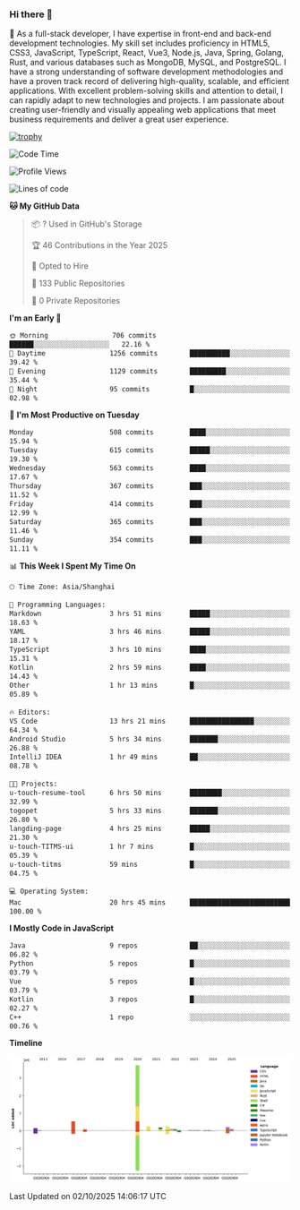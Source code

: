 ### Hi there 👋

🌱 As a full-stack developer, I have expertise in front-end and back-end development technologies. My skill set includes proficiency in HTML5, CSS3, JavaScript, TypeScript, React, Vue3, Node.js, Java, Spring, Golang, Rust, and various databases such as MongoDB, MySQL, and PostgreSQL. I have a strong understanding of software development methodologies and have a proven track record of delivering high-quality, scalable, and efficient applications. With excellent problem-solving skills and attention to detail, I can rapidly adapt to new technologies and projects. I am passionate about creating user-friendly and visually appealing web applications that meet business requirements and deliver a great user experience.

[![trophy](https://github-profile-trophy.vercel.app/?username=elton&rank=SECRET,SSS,SS,S,AAA,AA,A&theme=onedark&no-frame=true&margin-w=10)](https://github.com/ryo-ma/github-profile-trophy)

<!--START_SECTION:waka-->
![Code Time](http://img.shields.io/badge/Code%20Time-1%2C941%20hrs%2041%20mins-blue)

![Profile Views](http://img.shields.io/badge/Profile%20Views-0-blue)

![Lines of code](https://img.shields.io/badge/From%20Hello%20World%20I%27ve%20Written-5.9%20million%20lines%20of%20code-blue)

**🐱 My GitHub Data** 

> 📦 ? Used in GitHub's Storage 
 > 
> 🏆 46 Contributions in the Year 2025
 > 
> 💼 Opted to Hire
 > 
> 📜 133 Public Repositories 
 > 
> 🔑 0 Private Repositories 
 > 
**I'm an Early 🐤** 

```text
🌞 Morning                706 commits         ██████░░░░░░░░░░░░░░░░░░░   22.16 % 
🌆 Daytime                1256 commits        ██████████░░░░░░░░░░░░░░░   39.42 % 
🌃 Evening                1129 commits        █████████░░░░░░░░░░░░░░░░   35.44 % 
🌙 Night                  95 commits          █░░░░░░░░░░░░░░░░░░░░░░░░   02.98 % 
```
📅 **I'm Most Productive on Tuesday** 

```text
Monday                   508 commits         ████░░░░░░░░░░░░░░░░░░░░░   15.94 % 
Tuesday                  615 commits         █████░░░░░░░░░░░░░░░░░░░░   19.30 % 
Wednesday                563 commits         ████░░░░░░░░░░░░░░░░░░░░░   17.67 % 
Thursday                 367 commits         ███░░░░░░░░░░░░░░░░░░░░░░   11.52 % 
Friday                   414 commits         ███░░░░░░░░░░░░░░░░░░░░░░   12.99 % 
Saturday                 365 commits         ███░░░░░░░░░░░░░░░░░░░░░░   11.46 % 
Sunday                   354 commits         ███░░░░░░░░░░░░░░░░░░░░░░   11.11 % 
```


📊 **This Week I Spent My Time On** 

```text
🕑︎ Time Zone: Asia/Shanghai

💬 Programming Languages: 
Markdown                 3 hrs 51 mins       █████░░░░░░░░░░░░░░░░░░░░   18.63 % 
YAML                     3 hrs 46 mins       █████░░░░░░░░░░░░░░░░░░░░   18.17 % 
TypeScript               3 hrs 10 mins       ████░░░░░░░░░░░░░░░░░░░░░   15.31 % 
Kotlin                   2 hrs 59 mins       ████░░░░░░░░░░░░░░░░░░░░░   14.43 % 
Other                    1 hr 13 mins        █░░░░░░░░░░░░░░░░░░░░░░░░   05.89 % 

🔥 Editors: 
VS Code                  13 hrs 21 mins      ████████████████░░░░░░░░░   64.34 % 
Android Studio           5 hrs 34 mins       ███████░░░░░░░░░░░░░░░░░░   26.88 % 
IntelliJ IDEA            1 hr 49 mins        ██░░░░░░░░░░░░░░░░░░░░░░░   08.78 % 

🐱‍💻 Projects: 
u-touch-resume-tool      6 hrs 50 mins       ████████░░░░░░░░░░░░░░░░░   32.99 % 
togopet                  5 hrs 33 mins       ███████░░░░░░░░░░░░░░░░░░   26.80 % 
langding-page            4 hrs 25 mins       █████░░░░░░░░░░░░░░░░░░░░   21.30 % 
u-touch-TITMS-ui         1 hr 7 mins         █░░░░░░░░░░░░░░░░░░░░░░░░   05.39 % 
u-touch-titms            59 mins             █░░░░░░░░░░░░░░░░░░░░░░░░   04.75 % 

💻 Operating System: 
Mac                      20 hrs 45 mins      █████████████████████████   100.00 % 
```

**I Mostly Code in JavaScript** 

```text
Java                     9 repos             ██░░░░░░░░░░░░░░░░░░░░░░░   06.82 % 
Python                   5 repos             █░░░░░░░░░░░░░░░░░░░░░░░░   03.79 % 
Vue                      5 repos             █░░░░░░░░░░░░░░░░░░░░░░░░   03.79 % 
Kotlin                   3 repos             █░░░░░░░░░░░░░░░░░░░░░░░░   02.27 % 
C++                      1 repo              ░░░░░░░░░░░░░░░░░░░░░░░░░   00.76 % 
```



**Timeline**

![Lines of Code chart](https://raw.githubusercontent.com/elton/elton/main/assets/bar_graph.png)


 Last Updated on 02/10/2025 14:06:17 UTC
<!--END_SECTION:waka-->

<!--
**elton/elton** is a ✨ _special_ ✨ repository because its `README.md` (this file) appears on your GitHub profile.

Here are some ideas to get you started:

- 🔭 I’m currently working on ...
- 🌱 I’m currently learning ...
- 👯 I’m looking to collaborate on ...
- 🤔 I’m looking for help with ...
- 💬 Ask me about ...
- 📫 How to reach me: ...
- 😄 Pronouns: ...
- ⚡ Fun fact: ...
-->
